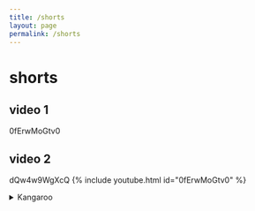 ```yaml
---
title: /shorts
layout: page
permalink: /shorts
---
```


# shorts
## video 1
0fErwMoGtv0

## video 2
dQw4w9WgXcQ
{% include youtube.html id="0fErwMoGtv0" %}

<details>
  <summary>Kangaroo</summary>
  {% include youtube.html id="0fErwMoGtv0" %}

    <iframe src="https://www.youtube.com/embed/0fErwMoGtv0"
        width="560"
        height="315"
        frameborder="0"
        allowfullscreen>
    </iframe>


<iframe id="video" width="560" height="315" src="https://www.youtube.com/embed/LgWX2sPZQsE/" frameborder="0" allow="autoplay; encrypted-media" allowfullscreen=""></iframe>

### Heading
  1. Foo
  2. Bar
     * Baz
     * Qux

  ### Some Javascript
  ```js
  function logSomething(something) {
    console.log('Something', something);
  }
  ```
</details>